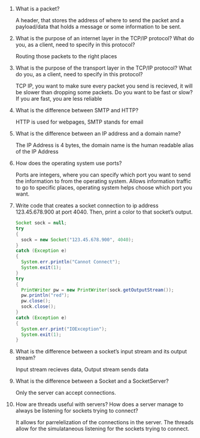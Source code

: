 1) What is a packet?
   
   A header, that stores the address of where to send the packet and a payload/data that holds a message or some information to be sent.

2) What is the purpose of an internet layer in the TCP/IP protocol? What do you, as a client, need to specify in this protocol?
   
   Routing those packets to the right places

3) What is the purpose of the transport layer in the TCP/IP protocol? What do you, as a client, need to specify in this protocol?
   
   TCP IP, you want to make sure every packet you send is recieved, it will be slower than dropping some packets. Do you want to be fast or slow? If you are fast, you are less reliable

4) What is the difference between SMTP and HTTP?
   
   HTTP is used for webpages, SMTP stands for email

5) What is the difference between an IP address and a domain name?
   
   The IP Address is 4 bytes, the domain name is the human readable alias of the IP Address

6) How does the operating system use ports?
   
   Ports are integers, where you can specify which port you want to send the information to from the operating system. Allows information traffic to go to specific places, operating system helps choose which port you want.

7) Write code that creates a socket connection to ip address 123.45.678.900 at port 4040. Then, print a color to that socket’s output.
   ```java
   Socket sock = null;
   try
   {
     sock = new Socket("123.45.678.900", 4040);
   }
   catch (Exception e)
   {
     System.err.println("Cannot Connect");
     System.exit(1);
   }
   try
   {
     PrintWriter pw = new PrintWriter(sock.getOutputStream());
     pw.println("red");
     pw.close();
     sock.close();
   }
   catch (Exception e)
   {
     System.err.print("IOException");
     System.exit(1);
   }
   ```
8) What is the difference between a socket’s input stream and its output stream?
   
   Input stream recieves data, Output stream sends data

9) What is the difference between a Socket and a SocketServer?
    
   Only the server can accept connections.

10) How are threads useful with servers? How does a server manage to always be listening for sockets trying to connect?
    
    It allows for parrelelization of the connections in the server. The threads allow for the simulataneous listening for the sockets trying to connect. 
